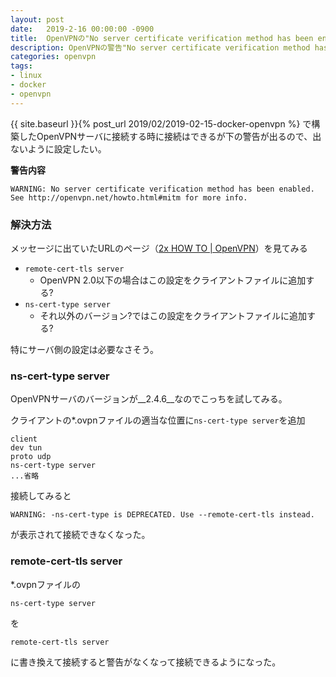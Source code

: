 ```yaml
---
layout: post
date:   2019-2-16 00:00:00 -0900
title:  OpenVPNの"No server certificate verification method has been enabled"を解決する
description: OpenVPNの警告"No server certificate verification method has been enabled"が出ないように設定を変更する
categories: openvpn
tags:
- linux
- docker
- openvpn
---
```


{{ site.baseurl }}{% post_url 2019/02/2019-02-15-docker-openvpn %}
で構築したOpenVPNサーバに接続する時に接続はできるが下の警告が出るので、出ないように設定したい。

__警告内容__
```
WARNING: No server certificate verification method has been enabled.
See http://openvpn.net/howto.html#mitm for more info.
```


### 解決方法
メッセージに出ていたURLのページ（[2x HOW TO | OpenVPN](https://openvpn.net/community-resources/how-to/#mitm)）を見てみる

- `remote-cert-tls server`
    - OpenVPN 2.0以下の場合はこの設定をクライアントファイルに追加する?
- `ns-cert-type server`
    - それ以外のバージョン?ではこの設定をクライアントファイルに追加する?

特にサーバ側の設定は必要なさそう。


### ns-cert-type server
OpenVPNサーバのバージョンが__2.4.6__なのでこっちを試してみる。

クライアントの*.ovpnファイルの適当な位置に`ns-cert-type server`を追加
```ovpn
client
dev tun
proto udp
ns-cert-type server
...省略
```

接続してみると
```
WARNING: -ns-cert-type is DEPRECATED. Use --remote-cert-tls instead.
```
が表示されて接続できなくなった。



### remote-cert-tls server
*.ovpnファイルの
```
ns-cert-type server
```
を
```
remote-cert-tls server
```
に書き換えて接続すると警告がなくなって接続できるようになった。
